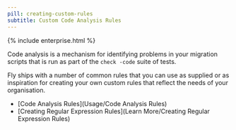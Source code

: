 ```yaml
---
pill: creating-custom-rules
subtitle: Custom Code Analysis Rules
---
```

{% include enterprise.html %}

Code analysis is a mechanism for identifying problems in your migration scripts that is run as part of the `check -code` suite of tests.

Fly ships with a number of common rules that you can use as supplied or as inspiration for creating your own custom rules that reflect the needs of your organisation.
- [Code Analysis Rules](Usage/Code Analysis Rules)
- [Creating Regular Expression Rules](Learn More/Creating Regular Expression Rules)
